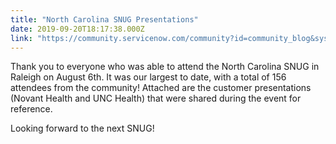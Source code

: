 ```yaml
---
title: "North Carolina SNUG Presentations"
date: 2019-09-20T18:17:38.000Z
link: "https://community.servicenow.com/community?id=community_blog&sys_id=739c3ffc1b448454d01143f6fe4bcb9c"
---
```

<p>Thank you to everyone who was able to attend the North Carolina SNUG in Raleigh on August 6th. It was our largest to date, with a total of 156 attendees from the community! Attached are the customer presentations (Novant Health and UNC Health) that were shared during the event for reference. </p>
<p>Looking forward to the next SNUG! </p>